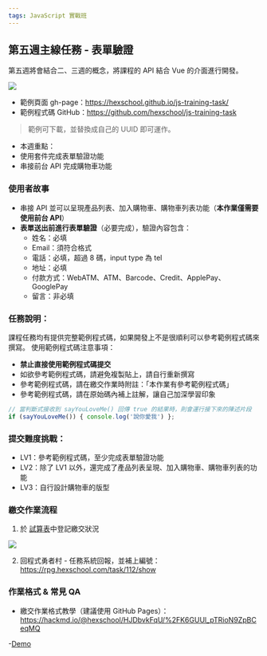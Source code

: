 ```yaml
---
tags: JavaScript 實戰班
---
```



## 第五週主線任務 - 表單驗證
第五週將會結合二、三週的概念，將課程的 API 結合 Vue 的介面進行開發。

![](https://i.imgur.com/MUBzXrN.png)

- 範例頁面 gh-page：https://hexschool.github.io/js-training-task/
- 範例程式碼 GitHub：https://github.com/hexschool/js-training-task
> 範例可下載，並替換成自己的 UUID 即可運作。

- 本週重點：
- 使用套件完成表單驗證功能
- 串接前台 API 完成購物車功能

### 使用者故事

- 串接 API 並可以呈現產品列表、加入購物車、購物車列表功能（**本作業僅需要使用前台 API**）
- **表單送出前進行表單驗證**（必要完成），驗證內容包含：
    - 姓名：必填
    - Email：須符合格式
    - 電話：必填，超過 8 碼，input type 為 tel
    - 地址：必填
    - 付款方式：WebATM、ATM、Barcode、Credit、ApplePay、GooglePay
    - 留言：非必填

### 任務說明：

課程任務均有提供完整範例程式碼，如果開發上不是很順利可以參考範例程式碼來撰寫。
使用範例程式碼注意事項：
- **禁止直接使用範例程式碼提交**
- 如欲參考範例程式碼，請避免複製貼上，請自行重新撰寫
- 參考範例程式碼，請在繳交作業時附註：「本作業有參考範例程式碼」
- 參考範例程式碼，請在原始碼內補上註解，讓自己加深學習印象
```js
// 當判斷式接收到 sayYouLoveMe() 回傳 true 的結果時，則會運行接下來的陳述片段
if (sayYouLoveMe()) { console.log('說你愛我') };
```

### 提交難度挑戰：
- LV1：參考範例程式碼，至少完成表單驗證功能
- LV2：除了 LV1 以外，還完成了產品列表呈現、加入購物車、購物車列表的功能
- LV3：自行設計購物車的版型


### 繳交作業流程

1. 於 [試算表](https://docs.google.com/spreadsheets/d/1DOk5jCqnz-y_z6M_aFaoNn3n-ayheFhQ6h2LLDzYaXg/edit#gid=0
)中登記繳交狀況

![](https://i.imgur.com/QIFVcDt.png)

2. 回程式勇者村 - 任務系統回報，並補上編號：https://rpg.hexschool.com/task/112/show

### 作業格式 & 常見 QA
- 繳交作業格式教學（建議使用 GitHub Pages）：https://hackmd.io/@hexschool/HJDbvkFqU/%2FK6GUUl_pTRioN9ZpBCeqMQ

-[Demo](https://shaoyukao.github.io/2020-Hexschool-Exercise/%e7%ac%ac%e4%ba%94%e9%80%b1/%E4%B8%BB%E7%B7%9A%E4%BB%BB%E5%8B%99/login.html)